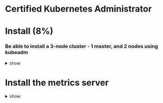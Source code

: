 # Certified Kubernetes Administrator

# Install (8%)

### Be able to install a 3-node cluster - 1 master, and 2 nodes using kubeadm

<details><summary>show</summary>
<p>

```bash
Step1: Install kubeadm, kubectl, kubelet in all the nodes
kubeadm
# At the end, kubectl get nodes - you should be able to see the 3 nodes
```
</p>
</details>


# Install the metrics server
<details><summary>show</summary>
<p>

```bash
Install metrics server
```
</p>
</details>
